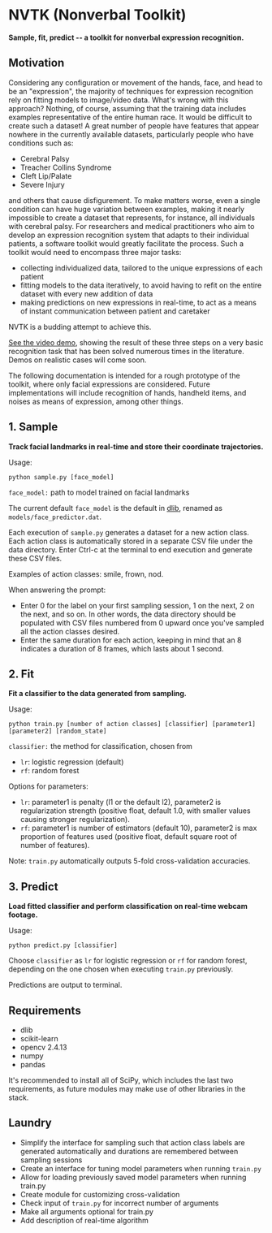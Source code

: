 # NVTK (Nonverbal Toolkit)

**Sample, fit, predict -- a toolkit for nonverbal expression recognition.**

## Motivation

Considering any configuration or movement of the hands, face, and head to be an "expression", the majority of techniques for expression recognition rely on fitting models to image/video data. What's wrong with this approach? Nothing, of course, assuming that the training data includes examples representative of the entire human race. It would be difficult to create such a dataset! A great number of people have features that appear nowhere in the currently available datasets, particularly people who have conditions such as:

* Cerebral Palsy
* Treacher Collins Syndrome
* Cleft Lip/Palate
* Severe Injury

and others that cause disfigurement. To make matters worse, even a single condition can have huge variation between examples, making it nearly impossible to create a dataset that represents, for instance, all individuals with cerebral palsy. For researchers and medical practitioners who aim to develop an expression recognition system that adapts to their individual patients, a software toolkit would greatly facilitate the process. Such a toolkit would need to encompass three major tasks: 

* collecting individualized data, tailored to the unique expressions of each patient
* fitting models to the data iteratively, to avoid having to refit on the entire dataset with every new addition of data
* making predictions on new expressions in real-time, to act as a means of instant communication between patient and caretaker

NVTK is a budding attempt to achieve this.

[See the video demo](https://youtu.be/Ttd7IJQdOhA), showing the result of these three steps on a very basic recognition task that has been solved numerous times in the literature. Demos on realistic cases will come soon.

The following documentation is intended for a rough prototype of the toolkit, where only facial expressions are considered. Future implementations will include recognition of hands, handheld items, and noises as means of expression, among other things.

## 1. Sample
**Track facial landmarks in real-time and store their coordinate trajectories.**

Usage:

`python sample.py [face_model]`

`face_model:` path to model trained on facial landmarks

The current default `face_model` is the default in [dlib](https://github.com/davisking/dlib), renamed as `models/face_predictor.dat`.

Each execution of `sample.py` generates a dataset for a new action class. Each action class is automatically stored in a separate CSV file under the data directory. Enter Ctrl-c at the terminal to end execution and generate these CSV files.

Examples of action classes: smile, frown, nod.

When answering the prompt:

* Enter 0 for the label on your first sampling session, 1 on the next, 2 on the next, and so on. In other words, the data directory should be populated with CSV files numbered from 0 upward once you've sampled all the action classes desired.
* Enter the same duration for each action, keeping in mind that an 8 indicates a duration of 8 frames, which lasts about 1 second.

## 2. Fit

**Fit a classifier to the data generated from sampling.**

Usage:

`python train.py [number of action classes] [classifier] [parameter1] [parameter2] [random_state]`

`classifier:` the method for classification, chosen from

* `lr`: logistic regression (default)
* `rf`: random forest

Options for parameters:

* `lr`: parameter1 is penalty (l1 or the default l2), parameter2 is regularization strength (positive float, default 1.0, with smaller values causing stronger regularization). 
* `rf`: parameter1 is number of estimators (default 10), parameter2 is max proportion of features used (positive float, default square root of number of features).

Note: `train.py` automatically outputs 5-fold cross-validation accuracies.

## 3. Predict
**Load fitted classifier and perform classification on real-time webcam footage.**

Usage:

`python predict.py [classifier]`

Choose `classifier` as `lr` for logistic regression or `rf` for random forest, depending on the one chosen when executing `train.py` previously.

Predictions are output to terminal.

## Requirements

* dlib
* scikit-learn
* opencv 2.4.13
* numpy
* pandas

It's recommended to install all of SciPy, which includes the last two requirements, as future modules may make use of other libraries in the stack.

## Laundry

* Simplify the interface for sampling such that action class labels are generated automatically and durations are remembered between sampling sessions
* Create an interface for tuning model parameters when running `train.py`
* Allow for loading previously saved model parameters when running train.py
* Create module for customizing cross-validation
* Check input of `train.py` for incorrect number of arguments
* Make all arguments optional for train.py
* Add description of real-time algorithm
